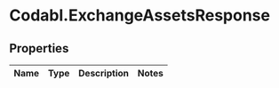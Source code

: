 # Codabl.ExchangeAssetsResponse

## Properties
Name | Type | Description | Notes
------------ | ------------- | ------------- | -------------


